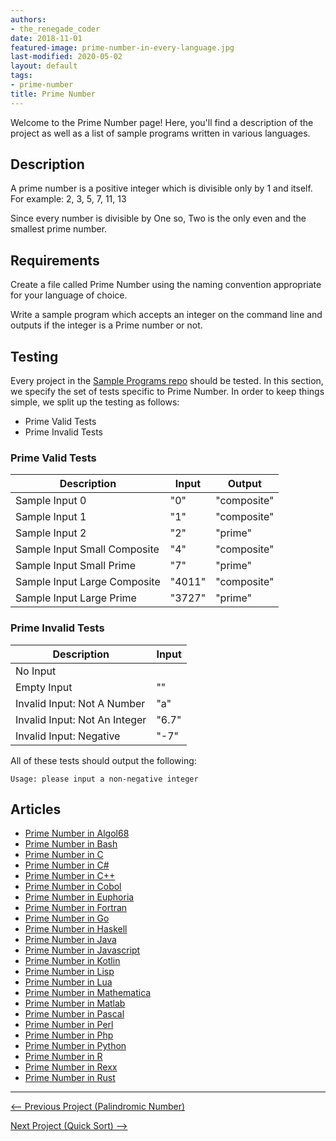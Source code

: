 ```yaml
---
authors:
- the_renegade_coder
date: 2018-11-01
featured-image: prime-number-in-every-language.jpg
last-modified: 2020-05-02
layout: default
tags:
- prime-number
title: Prime Number
---
```


Welcome to the Prime Number page! Here, you'll find a description of the project as well as a list of sample programs written in various languages.

## Description

A prime number is a positive integer which is divisible only by 1 and itself.
For example: 2, 3, 5, 7, 11, 13

Since every number is divisible by One so, Two is the only even and the
smallest prime number.


## Requirements

Create a file called Prime Number using the naming
convention appropriate for your language of choice.

Write a sample program which accepts an integer on the command line
and outputs if the integer is a Prime number or not.


## Testing

Every project in the [Sample Programs repo](https://github.com/TheRenegadeCoder/sample-programs) should be tested.
In this section, we specify the set of tests specific to Prime Number.
In order to keep things simple, we split up the testing as follows:

- Prime Valid Tests
- Prime Invalid Tests

### Prime Valid Tests

| Description | Input | Output |
| ----------- | ----- | ------ |
| Sample Input 0 | "0" | "composite" |
| Sample Input 1 | "1" | "composite" |
| Sample Input 2 | "2" | "prime" |
| Sample Input Small Composite | "4" | "composite" |
| Sample Input Small Prime | "7" | "prime" |
| Sample Input Large Composite | "4011" | "composite" |
| Sample Input Large Prime | "3727" | "prime" |

### Prime Invalid Tests

| Description | Input |
| ----------- | ----- |
| No Input |  |
| Empty Input | "" |
| Invalid Input: Not A Number | "a" |
| Invalid Input: Not An Integer | "6.7" |
| Invalid Input: Negative | "-7" |

All of these tests should output the following:

```
Usage: please input a non-negative integer
```


## Articles

- [Prime Number in Algol68](https://sampleprograms.io/projects/prime-number/algol68)
- [Prime Number in Bash](https://sampleprograms.io/projects/prime-number/bash)
- [Prime Number in C](https://sampleprograms.io/projects/prime-number/c)
- [Prime Number in C#](https://sampleprograms.io/projects/prime-number/c-sharp)
- [Prime Number in C++](https://sampleprograms.io/projects/prime-number/c-plus-plus)
- [Prime Number in Cobol](https://sampleprograms.io/projects/prime-number/cobol)
- [Prime Number in Euphoria](https://sampleprograms.io/projects/prime-number/euphoria)
- [Prime Number in Fortran](https://sampleprograms.io/projects/prime-number/fortran)
- [Prime Number in Go](https://sampleprograms.io/projects/prime-number/go)
- [Prime Number in Haskell](https://sampleprograms.io/projects/prime-number/haskell)
- [Prime Number in Java](https://sampleprograms.io/projects/prime-number/java)
- [Prime Number in Javascript](https://sampleprograms.io/projects/prime-number/javascript)
- [Prime Number in Kotlin](https://sampleprograms.io/projects/prime-number/kotlin)
- [Prime Number in Lisp](https://sampleprograms.io/projects/prime-number/lisp)
- [Prime Number in Lua](https://sampleprograms.io/projects/prime-number/lua)
- [Prime Number in Mathematica](https://sampleprograms.io/projects/prime-number/mathematica)
- [Prime Number in Matlab](https://sampleprograms.io/projects/prime-number/matlab)
- [Prime Number in Pascal](https://sampleprograms.io/projects/prime-number/pascal)
- [Prime Number in Perl](https://sampleprograms.io/projects/prime-number/perl)
- [Prime Number in Php](https://sampleprograms.io/projects/prime-number/php)
- [Prime Number in Python](https://sampleprograms.io/projects/prime-number/python)
- [Prime Number in R](https://sampleprograms.io/projects/prime-number/r)
- [Prime Number in Rexx](https://sampleprograms.io/projects/prime-number/rexx)
- [Prime Number in Rust](https://sampleprograms.io/projects/prime-number/rust)

***

<nav class="project-nav">

<div id="prev" markdown="1">

[<-- Previous Project (Palindromic Number)](https://sampleprograms.io/projects/palindromic-number)

</div>

<div id="next" markdown="1">

[Next Project (Quick Sort) -->](https://sampleprograms.io/projects/quick-sort)

</div>

</nav>
